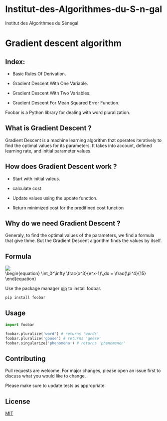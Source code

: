 # Institut-des-Algorithmes-du-S-n-gal
Institut des Algorithmes du Sénégal

# Gradient descent algorithm

## Index:

- Basic Rules Of Derivation.

- Gradient Descent With One Variable.

- Gradient Descent With Two Variables.

- Gradient Descent For Mean Squared Error Function.

Foobar is a Python library for dealing with word pluralization.

## What is Gradient Descent ? 

Gradient Descent is a machine learning algorithm thzt operates iteratively to find the optimal values for its parameters. It takes into account, defined learning rate, and initial parameter values.

## How does Gradient Descent work ?

- Start with initial valeus.

- calculate cost

- Update values using the update function.

- Return minimized cost for the predifined cost function

## Why do we need Gradient Descent ?

Generaly, to find the optimal values of the parameters, we find a formula that give thme. But the Gradient Descent algorithm finds the values by itself.

## Formula 

<img src="https://render.githubusercontent.com/render/math?math= X = X - lr * \frac{d}{dX}f(X)">

<div class="math">
\begin{equation}
  \int_0^\infty \frac{x^3}{e^x-1}\,dx = \frac{\pi^4}{15}  
\end{equation}
</div>

Use the package manager [pip](https://pip.pypa.io/en/stable/) to install foobar.

```bash
pip install foobar
```

## Usage

```python
import foobar

foobar.pluralize('word') # returns 'words'
foobar.pluralize('goose') # returns 'geese'
foobar.singularize('phenomena') # returns 'phenomenon'
```

## Contributing
Pull requests are welcome. For major changes, please open an issue first to discuss what you would like to change.

Please make sure to update tests as appropriate.

## License
[MIT](https://choosealicense.com/licenses/mit/)
